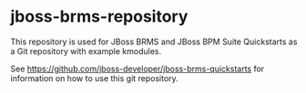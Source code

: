 jboss-brms-repository
=====================

This repository is used for JBoss BRMS and JBoss BPM Suite Quickstarts as a Git repository with example kmodules.

See https://github.com/jboss-developer/jboss-brms-quickstarts for information on how to use this git repository.
